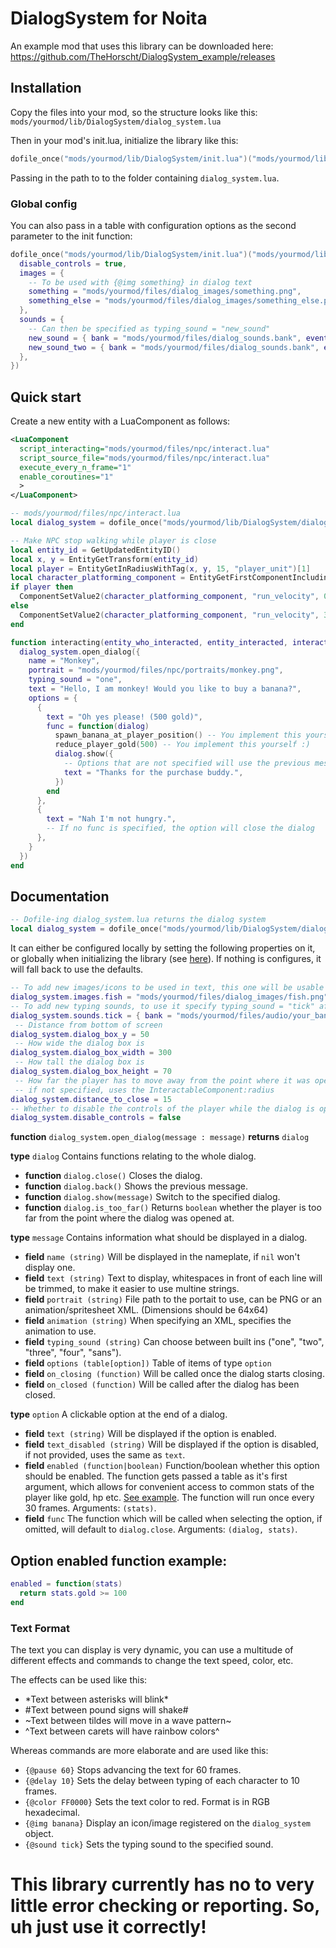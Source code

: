 # DialogSystem for Noita
An example mod that uses this library can be downloaded here: https://github.com/TheHorscht/DialogSystem_example/releases
## Installation
Copy the files into your mod, so the structure looks like this: `mods/yourmod/lib/DialogSystem/dialog_system.lua`

Then in your mod's init.lua, initialize the library like this:
```lua
dofile_once("mods/yourmod/lib/DialogSystem/init.lua")("mods/yourmod/lib/DialogSystem")
```
Passing in the path to to the folder containing `dialog_system.lua`.
### Global config
You can also pass in a table with configuration options as the second parameter to the init function:
```lua
dofile_once("mods/yourmod/lib/DialogSystem/init.lua")("mods/yourmod/lib/DialogSystem", {
  disable_controls = true,
  images = {
    -- To be used with {@img something} in dialog text
    something = "mods/yourmod/files/dialog_images/something.png",
    something_else = "mods/yourmod/files/dialog_images/something_else.png",
  },
  sounds = {
    -- Can then be specified as typing_sound = "new_sound"
    new_sound = { bank = "mods/yourmod/files/dialog_sounds.bank", event = "cool_new_sound" },
    new_sound_two = { bank = "mods/yourmod/files/dialog_sounds.bank", event = "cool_new_sound2" },
  },
})
```
## Quick start
Create a new entity with a LuaComponent as follows:
```xml
<LuaComponent
  script_interacting="mods/yourmod/files/npc/interact.lua"
  script_source_file="mods/yourmod/files/npc/interact.lua"
  execute_every_n_frame="1"
  enable_coroutines="1"
  >
</LuaComponent>
```
```lua
-- mods/yourmod/files/npc/interact.lua
local dialog_system = dofile_once("mods/yourmod/lib/DialogSystem/dialog_system.lua")

-- Make NPC stop walking while player is close
local entity_id = GetUpdatedEntityID()
local x, y = EntityGetTransform(entity_id)
local player = EntityGetInRadiusWithTag(x, y, 15, "player_unit")[1]
local character_platforming_component = EntityGetFirstComponentIncludingDisabled(entity_id, "CharacterPlatformingComponent")
if player then
  ComponentSetValue2(character_platforming_component, "run_velocity", 0)
else
  ComponentSetValue2(character_platforming_component, "run_velocity", 30)
end

function interacting(entity_who_interacted, entity_interacted, interactable_name)
  dialog_system.open_dialog({
    name = "Monkey",
    portrait = "mods/yourmod/files/npc/portraits/monkey.png",
    typing_sound = "one",
    text = "Hello, I am monkey! Would you like to buy a banana?",
    options = {
      {
        text = "Oh yes please! (500 gold)",
        func = function(dialog)
          spawn_banana_at_player_position() -- You implement this yourself :)
          reduce_player_gold(500) -- You implement this yourself :)
          dialog.show({
            -- Options that are not specified will use the previous messages options
            text = "Thanks for the purchase buddy.",
          })
        end
      },
      {
        text = "Nah I'm not hungry.",
        -- If no func is specified, the option will close the dialog
      },
    }
  })
end
```
## Documentation
```lua
-- Dofile-ing dialog_system.lua returns the dialog system
local dialog_system = dofile_once("mods/yourmod/lib/DialogSystem/dialog_system.lua")
```
It can either be configured locally by setting the following properties on it, or globally when initializing the library (see [here](#global-config)).
If nothing is configures, it will fall back to use the defaults.
```lua
-- To add new images/icons to be used in text, this one will be usable as {@img fish}
dialog_system.images.fish = "mods/yourmod/files/dialog_images/fish.png"
-- To add new typing sounds, to use it specify typing_sound = "tick" after registering it like this
dialog_system.sounds.tick = { bank = "mods/yourmod/files/audio/your_bank.bank", event = "sounds/my_cool_sound" }
 -- Distance from bottom of screen
dialog_system.dialog_box_y = 50
 -- How wide the dialog box is
dialog_system.dialog_box_width = 300
 -- How tall the dialog box is
dialog_system.dialog_box_height = 70
 -- How far the player has to move away from the point where it was opened for it to close automatically
 -- if not specified, uses the InteractableComponent:radius
dialog_system.distance_to_close = 15
-- Whether to disable the controls of the player while the dialog is open
dialog_system.disable_controls = false
```
**function** `dialog_system.open_dialog(message : message)` **returns** `dialog`

**type** `dialog` Contains functions relating to the whole dialog.

- **function** `dialog.close()` Closes the dialog.
- **function** `dialog.back()` Shows the previous message.
- **function** `dialog.show(message)` Switch to the specified dialog.
- **function** `dialog.is_too_far()` Returns `boolean` whether the player is too far from the point where the dialog was opened at.

**type** `message` Contains information what should be displayed in a dialog.
- **field** `name (string)` Will be displayed in the nameplate, if `nil` won't display one.
- **field** `text (string)` Text to display, whitespaces in front of each line will be trimmed, to make it easier to use multine strings.
- **field** `portrait (string)` File path to the portait to use, can be PNG or an animation/spritesheet XML. (Dimensions should be 64x64)
- **field** `animation (string)` When specifying an XML, specifies the animation to use.
- **field** `typing_sound (string)` Can choose between built ins ("one", "two", "three", "four", "sans").
- **field** `options (table[option])` Table of items of type `option`
- **field** `on_closing (function)` Will be called once the dialog starts closing.
- **field** `on_closed (function)` Will be called after the dialog has been closed.

**type** `option` A clickable option at the end of a dialog.
- **field** `text (string)` Will be displayed if the option is enabled.
- **field** `text_disabled (string)` Will be displayed if the option is disabled, if not provided, uses the same as `text`.
- **field** `enabled (function|boolean)` Function/boolean whether this option should be enabled. The function gets passed a table as it's first argument,
which allows for convenient access to common stats of the player like gold, hp etc. [See example](#option-enabled-function-example). The function will run once every 30 frames. Arguments: `(stats)`.
- **field** `func` The function which will be called when selecting the option, if omitted, will default to `dialog.close`. Arguments: `(dialog, stats)`.
## Option enabled function example:
```lua
enabled = function(stats)
  return stats.gold >= 100
end
```
### Text Format
The text you can display is very dynamic, you can use a multitude of different effects and commands to change the text speed, color, etc. 

The effects can be used like this:
- \*Text between asterisks will blink\*
- #Text between pound signs will shake#
- \~Text between tildes will move in a wave pattern\~
- \^Text between carets will have rainbow colors\^

Whereas commands are more elaborate and are used like this:
- `{@pause 60}` Stops advancing the text for 60 frames.
- `{@delay 10}` Sets the delay between typing of each character to 10 frames.
- `{@color FF0000}` Sets the text color to red. Format is in RGB hexadecimal.
- `{@img banana}` Display an icon/image registered on the `dialog_system` object.
- `{@sound tick}` Sets the typing sound to the specified sound.

# This library currently has no to very little error checking or reporting. So, uh just use it correctly!
